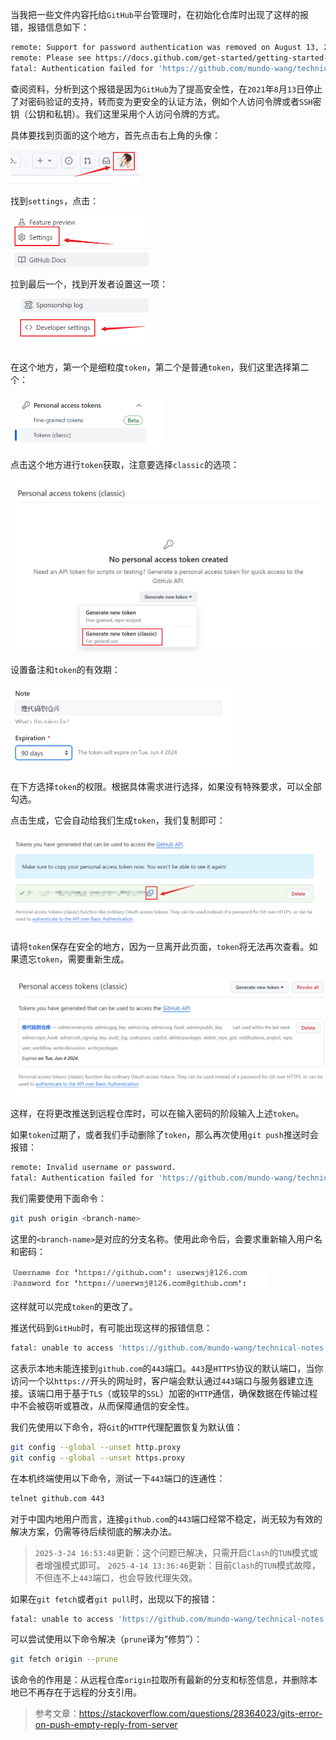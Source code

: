 当我把一些文件内容托给`GitHub`平台管理时，在初始化仓库时出现了这样的报错，报错信息如下：

```sh
remote: Support for password authentication was removed on August 13, 2021.
remote: Please see https://docs.github.com/get-started/getting-started-with-git/about-remote-repositories#cloning-with-https-urls for information on currently recommended modes of authentication.
fatal: Authentication failed for 'https://github.com/mundo-wang/technical-notes.git/'
```

查阅资料，分析到这个报错是因为`GitHub`为了提高安全性，在`2021`年`8`月`13`日停止了对密码验证的支持，转而变为更安全的认证方法，例如个人访问令牌或者`SSH`密钥（公钥和私钥）。我们这里采用个人访问令牌的方式。

具体要找到页面的这个地方，首先点击右上角的头像：

<img src="image/image-20240306140520464.png" alt="image-20240306140520464" style="zoom:50%;" />

找到`settings`，点击：

<img src="image/image-20240306140613404.png" alt="image-20240306140613404" style="zoom:50%;" />

拉到最后一个，找到开发者设置这一项：

<img src="image/image-20240306140724427.png" alt="image-20240306140724427" style="zoom:50%;" />

在这个地方，第一个是细粒度`token`，第二个是普通`token`，我们这里选择第二个：

<img src="image/image-20240306140808989.png" alt="image-20240306140808989" style="zoom:50%;" />

点击这个地方进行`token`获取，注意要选择`classic`的选项：

<img src="image/image-20250324165244630.png" alt="image-20250324165244630" style="zoom:50%;" />

设置备注和`token`的有效期：

<img src="image/image-20240306140957226.png" alt="image-20240306140957226" style="zoom:50%;" />

在下方选择`token`的权限。根据具体需求进行选择，如果没有特殊要求，可以全部勾选。

点击生成，它会自动给我们生成`token`，我们复制即可：

<img src="image/image-20240306141226639.png" alt="image-20240306141226639" style="zoom:50%;" />

请将`token`保存在安全的地方，因为一旦离开此页面，`token`将无法再次查看。如果遗忘`token`，需要重新生成。

<img src="image/image-20240306142003352.png" alt="image-20240306142003352" style="zoom:50%;" />

这样，在将更改推送到远程仓库时，可以在输入密码的阶段输入上述`token`。

如果`token`过期了，或者我们手动删除了`token`，那么再次使用`git push`推送时会报错：

```sh
remote: Invalid username or password.
fatal: Authentication failed for 'https://github.com/mundo-wang/technical-notes.git/'
```

我们需要使用下面命令：

```sh
git push origin <branch-name>
```

这里的`<branch-name>`是对应的分支名称。使用此命令后，会要求重新输入用户名和密码：

<img src="image/image-20250324184442147.png" alt="image-20250324184442147" style="zoom:40%;" />

这样就可以完成`token`的更改了。

推送代码到`GitHub`时，有可能出现这样的报错信息：

```sh
fatal: unable to access 'https://github.com/mundo-wang/technical-notes.git/': Failed to connect to github.com port 443: Timed out
```

这表示本地未能连接到`github.com`的`443`端口。`443`是`HTTPS`协议的默认端口，当你访问一个以`https://`开头的网址时，客户端会默认通过`443`端口与服务器建立连接。该端口用于基于`TLS`（或较早的`SSL`）加密的`HTTP`通信，确保数据在传输过程中不会被窃听或篡改，从而保障通信的安全性。

我们先使用以下命令，将`Git`的`HTTP`代理配置恢复为默认值：

```sh
git config --global --unset http.proxy
git config --global --unset https.proxy
```


在本机终端使用以下命令，测试一下`443`端口的连通性：

```sh
telnet github.com 443
```

对于中国内地用户而言，连接`github.com`的`443`端口经常不稳定，尚无较为有效的解决方案，仍需等待后续彻底的解决办法。

> `2025-3-24 16:53:48`更新：这个问题已解决，只需开启`Clash`的`TUN`模式或者增强模式即可。
> `2025-4-14 13:36:46`更新：目前`Clash`的`TUN`模式故障，不但连不上`443`端口，也会导致代理失效。

如果在`git fetch`或者`git pull`时，出现以下的报错：

```sh
fatal: unable to access 'https://github.com/mundo-wang/technical-notes.git/': Empty reply from server
```

可以尝试使用以下命令解决（`prune`译为“修剪”）：

```sh
git fetch origin --prune
```

该命令的作用是：从远程仓库`origin`拉取所有最新的分支和标签信息，并删除本地已不再存在于远程的分支引用。

> 参考文章：https://stackoverflow.com/questions/28364023/gits-error-on-push-empty-reply-from-server
